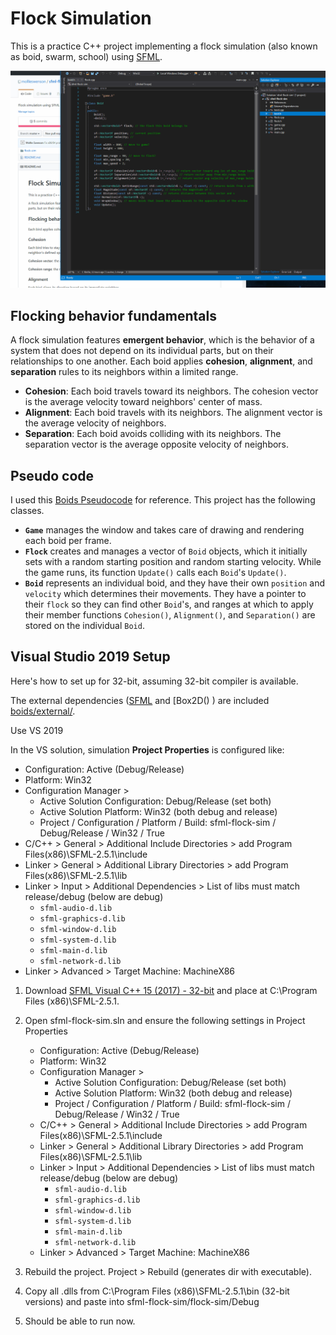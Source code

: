 # Flock Simulation

This is a practice C++ project implementing a flock simulation (also known as boid, swarm, school) using [SFML](https://www.sfml-dev.org/). 

![](BOIDS.gif)

## Flocking behavior fundamentals

A flock simulation features **emergent behavior**, which is the behavior of a system that does not depend on its individual parts, but on their relationships to one another. Each boid applies **cohesion**, **alignment**, and **separation** rules to its neighbors within a limited range.

* **Cohesion**: Each boid travels toward its neighbors. The cohesion vector is the average velocity toward neighbors' center of mass.
* **Alignment**:  Each boid travels with its neighbors. The alignment vector is the average velocity of neighbors.
* **Separation**: Each boid avoids colliding with its neighbors. The separation vector is the average opposite velocity of neighbors.

## Pseudo code

I used this [Boids Pseudocode](http://www.kfish.org/boids/pseudocode.html) for reference. This project has the following classes.

* **`Game`** manages the window and takes care of drawing and rendering each boid per frame.
* **`Flock`** creates and manages a vector of `Boid` objects, which it initially sets with a random starting position and random starting velocity. While the game runs, its function `Update()` calls each `Boid`'s `Update()`. 
* **`Boid`** represents an individual boid, and they have their own `position` and `velocity` which determines their movements. They have a pointer to their `flock` so they can find other `Boid`'s, and ranges at which to apply their member functions `Cohesion()`, `Alignment()`, and `Separation()` are stored on the individual `Boid`.

## Visual Studio 2019 Setup 

Here's how to set up for 32-bit, assuming 32-bit compiler is available.

The external dependencies ([SFML](https://www.sfml-dev.org/download/sfml/2.5.1/) and [Box2D() ) are included [boids/external/]().

Use VS 2019

In the VS solution, simulation **Project Properties** is configured like:

* Configuration: Active (Debug/Release)
* Platform: Win32
* Configuration Manager > 
    * Active Solution Configuration: Debug/Release (set both)
    * Active Solution Platform: Win32 (both debug and release)
    * Project / Configuration / Platform / Build: sfml-flock-sim / Debug/Release / Win32 / True
* C/C++ > General > Additional Include Directories > add Program Files(x86)\SFML-2.5.1\include
* Linker > General > Additional Library Directories > add Program Files(x86)\SFML-2.5.1\lib
* Linker > Input > Additional Dependencies > List of libs must match release/debug (below are debug)
    * `sfml-audio-d.lib`
    * `sfml-graphics-d.lib`
    * `sfml-window-d.lib`
    * `sfml-system-d.lib`
    * `sfml-main-d.lib`
    * `sfml-network-d.lib`
* Linker > Advanced > Target Machine: MachineX86




1. Download [SFML Visual C++ 15 (2017) - 32-bit](https://www.sfml-dev.org/download/sfml/2.5.1/) and place at C:\Program Files (x86)\SFML-2.5.1.


2. Open sfml-flock-sim.sln and ensure the following settings in Project Properties
    * Configuration: Active (Debug/Release)
    * Platform: Win32
    * Configuration Manager > 
        * Active Solution Configuration: Debug/Release (set both)
        * Active Solution Platform: Win32 (both debug and release)
        * Project / Configuration / Platform / Build: sfml-flock-sim / Debug/Release / Win32 / True
    * C/C++ > General > Additional Include Directories > add Program Files(x86)\SFML-2.5.1\include
    * Linker > General > Additional Library Directories > add Program Files(x86)\SFML-2.5.1\lib
    * Linker > Input > Additional Dependencies > List of libs must match release/debug (below are debug)
        * `sfml-audio-d.lib`
        * `sfml-graphics-d.lib`
        * `sfml-window-d.lib`
        * `sfml-system-d.lib`
        * `sfml-main-d.lib`
        * `sfml-network-d.lib`
    * Linker > Advanced > Target Machine: MachineX86
3. Rebuild the project. Project > Rebuild (generates dir with executable).
4. Copy all .dlls from C:\Program Files (x86)\SFML-2.5.1\bin (32-bit versions) and paste into sfml-flock-sim/flock-sim/Debug
5. Should be able to run now. 